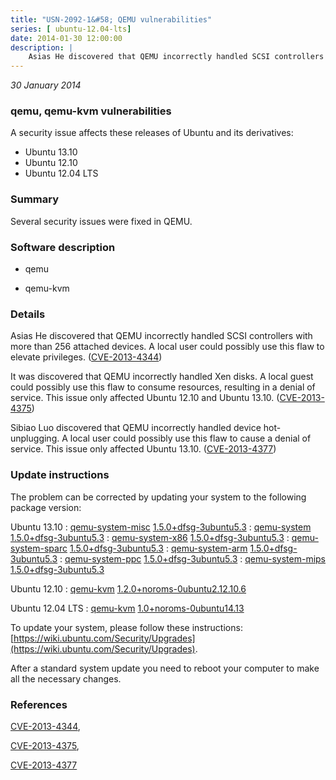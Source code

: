 ```yaml
---
title: "USN-2092-1&#58; QEMU vulnerabilities"
series: [ ubuntu-12.04-lts]
date: 2014-01-30 12:00:00
description: |
    Asias He discovered that QEMU incorrectly handled SCSI controllers with more than 256 attached devices. A local user could possibly use this flaw to elevate privileges. ([CVE-2013-4344](http://people.ubuntu.com/~ubuntu-security/cve/CVE-2013-4344))
--- 
```

 
 

*30 January 2014*

### qemu, qemu-kvm vulnerabilities

A security issue affects these releases of Ubuntu and its derivatives:

* Ubuntu 13.10
* Ubuntu 12.10
* Ubuntu 12.04 LTS

### Summary

Several security issues were fixed in QEMU. 

### Software description

* qemu 

* qemu-kvm 

### Details

Asias He discovered that QEMU incorrectly handled SCSI controllers with more than 256 attached devices. A local user could possibly use this flaw to elevate privileges. ([CVE-2013-4344](http://people.ubuntu.com/~ubuntu-security/cve/CVE-2013-4344))

It was discovered that QEMU incorrectly handled Xen disks. A local guest could possibly use this flaw to consume resources, resulting in a denial of service. This issue only affected Ubuntu 12.10 and Ubuntu 13.10. ([CVE-2013-4375](http://people.ubuntu.com/~ubuntu-security/cve/CVE-2013-4375))

Sibiao Luo discovered that QEMU incorrectly handled device hot-unplugging. A local user could possibly use this flaw to cause a denial of service. This issue only affected Ubuntu 13.10. ([CVE-2013-4377](http://people.ubuntu.com/~ubuntu-security/cve/CVE-2013-4377)) 

### Update instructions

The problem can be corrected by updating your system to the following package version:

Ubuntu 13.10
 : [qemu-system-misc](https://launchpad.net/ubuntu/+source/qemu) <span> [1.5.0+dfsg-3ubuntu5.3](https://launchpad.net/ubuntu/+source/qemu/1.5.0+dfsg-3ubuntu5.3) </span> 
 : [qemu-system](https://launchpad.net/ubuntu/+source/qemu) <span> [1.5.0+dfsg-3ubuntu5.3](https://launchpad.net/ubuntu/+source/qemu/1.5.0+dfsg-3ubuntu5.3) </span> 
 : [qemu-system-x86](https://launchpad.net/ubuntu/+source/qemu) <span> [1.5.0+dfsg-3ubuntu5.3](https://launchpad.net/ubuntu/+source/qemu/1.5.0+dfsg-3ubuntu5.3) </span> 
 : [qemu-system-sparc](https://launchpad.net/ubuntu/+source/qemu) <span> [1.5.0+dfsg-3ubuntu5.3](https://launchpad.net/ubuntu/+source/qemu/1.5.0+dfsg-3ubuntu5.3) </span> 
 : [qemu-system-arm](https://launchpad.net/ubuntu/+source/qemu) <span> [1.5.0+dfsg-3ubuntu5.3](https://launchpad.net/ubuntu/+source/qemu/1.5.0+dfsg-3ubuntu5.3) </span> 
 : [qemu-system-ppc](https://launchpad.net/ubuntu/+source/qemu) <span> [1.5.0+dfsg-3ubuntu5.3](https://launchpad.net/ubuntu/+source/qemu/1.5.0+dfsg-3ubuntu5.3) </span> 
 : [qemu-system-mips](https://launchpad.net/ubuntu/+source/qemu) <span> [1.5.0+dfsg-3ubuntu5.3](https://launchpad.net/ubuntu/+source/qemu/1.5.0+dfsg-3ubuntu5.3) </span> 

Ubuntu 12.10
 : [qemu-kvm](https://launchpad.net/ubuntu/+source/qemu-kvm) <span> [1.2.0+noroms-0ubuntu2.12.10.6](https://launchpad.net/ubuntu/+source/qemu-kvm/1.2.0+noroms-0ubuntu2.12.10.6) </span> 

Ubuntu 12.04 LTS
 : [qemu-kvm](https://launchpad.net/ubuntu/+source/qemu-kvm) <span> [1.0+noroms-0ubuntu14.13](https://launchpad.net/ubuntu/+source/qemu-kvm/1.0+noroms-0ubuntu14.13) </span> 

To update your system, please follow these instructions: [https://wiki.ubuntu.com/Security/Upgrades](https://wiki.ubuntu.com/Security/Upgrades).

After a standard system update you need to reboot your computer to make all the necessary changes. 

### References

 
 [CVE-2013-4344](http://people.ubuntu.com/~ubuntu-security/cve/CVE-2013-4344), 

 [CVE-2013-4375](http://people.ubuntu.com/~ubuntu-security/cve/CVE-2013-4375), 

 [CVE-2013-4377](http://people.ubuntu.com/~ubuntu-security/cve/CVE-2013-4377)
 

